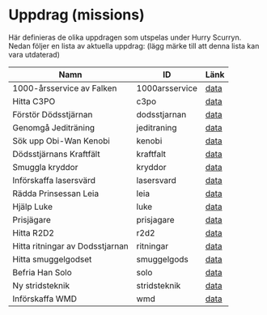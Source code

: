 # Uppdrag (missions)

Här definieras de olika uppdragen som utspelas under Hurry Scurryn.  
Nedan följer en lista av aktuella uppdrag: (lägg märke till att denna lista kan vara utdaterad)

| Namn                      | ID             | Länk                        |
|---------------------------|----------------|-----------------------------|
| 1000-årsservice av Falken | 1000arsservice | [data](1000arsservice.json) |
| Hitta C3PO | c3po | [data](c3po.json) |
| Förstör Dödsstjärnan | dodsstjarnan | [data](dodsstjarnan.json) |
| Genomgå Jediträning | jeditraning | [data](jeditraning.json) |
| Sök upp Obi-Wan Kenobi | kenobi | [data](kenobi.json) |
| Dödsstjärnans Kraftfält | kraftfalt | [data](kraftfalt.json) |
| Smuggla kryddor | kryddor | [data](kryddor.json) |
| Införskaffa lasersvärd | lasersvard | [data](lasersvard.json) |
| Rädda Prinsessan Leia | leia | [data](leia.json) |
| Hjälp Luke | luke | [data](luke.json) |
| Prisjägare | prisjagare | [data](prisjagare.json) |
| Hitta R2D2 | r2d2 | [data](r2d2.json) |
| Hitta ritningar av Dodsstjarnan | ritningar | [data](ritningar.json) |
| Hitta smuggelgodset | smuggelgods | [data](smuggelgods.json) |
| Befria Han Solo | solo | [data](solo.json) |
| Ny stridsteknik | stridsteknik | [data](stridsteknik.json) |
| Införskaffa WMD | wmd | [data](wmd.json) |
